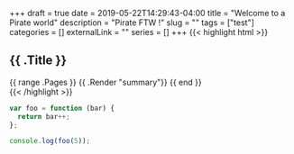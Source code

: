 +++ 
draft = true
date = 2019-05-22T14:29:43-04:00
title = "Welcome to a Pirate world"
description = "Pirate FTW !"
slug = "" 
tags = ["test"]
categories = []
externalLink = ""
series = []
+++
{{< highlight html >}}
<section id="main">
  <div>
   <h1 id="title">{{ .Title }}</h1>
    {{ range .Pages }}
        {{ .Render "summary"}}
    {{ end }}
  </div>
</section>
{{< /highlight >}}

``` js
var foo = function (bar) {
  return bar++;
};

console.log(foo(5));
```